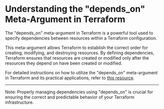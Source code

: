 # Understanding the "depends_on" Meta-Argument in Terraform

The "depends_on" meta-argument in Terraform is a powerful tool used to specify dependencies between resources within a Terraform configuration.

This meta-argument allows Terraform to establish the correct order for creating, modifying, and destroying resources. By defining dependencies, Terraform ensures that resources are created or modified only after the resources they depend on have been created or modified.

For detailed instructions on how to utilize the "depends_on" meta-argument in Terraform and its practical applications, refer to [this resource](https://jhooq.com/terraform-depends-on/).

---
Note: Properly managing dependencies using "depends_on" is crucial for ensuring the correct and predictable behavior of your Terraform infrastructure.
